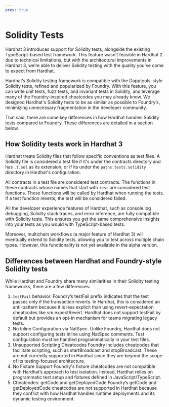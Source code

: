 ```yaml
---
prev: true
---
```


# Solidity Tests

Hardhat 3 introduces support for Solidity tests, alongside the existing TypeScript-based test framework. This feature wasn’t feasible in Hardhat 2 due to technical limitations, but with the architectural improvements in Hardhat 3, we’re able to deliver Solidity testing with the quality you’ve come to expect from Hardhat.

Hardhat’s Solidity testing framework is compatible with the Dapptools-style Solidity tests, refined and popularized by Foundry. With this feature, you can write unit tests, fuzz tests, and invariant tests in Solidity, and leverage many of the Foundry-inspired cheatcodes you may already know. We designed Hardhat's Solidity tests to be as similar as possible to Foundry’s, minimizing unnecessary fragmentation in the developer community.

That said, there are some key differences in how Hardhat handles Solidity tests compared to Foundry. These differences are detailed in a section below.

## How Solidity tests work in Hardhat 3

Hardhat treats Solidity files that follow specific conventions as test files. A Solidity file is considered a test file if it's under the contracts directory and has `.t.sol` as its extension, or if its under the `paths.tests.solidity` directory in Hardhat's configuration.

All contracts in a test file are considered test contracts. The functions in these contracts whose names that start with `test` are considered test functions. These functions will be called by Hardhat when running the tests. If a test function reverts, the test will be considered failed.

All the developer experience features of Hardhat, such as console.log debugging, Solidity stack traces, and error inference, are fully compatible with Solidity tests. This ensures you get the same comprehensive insights into your tests as you would with TypeScript-based tests.

Moreover, multichain workflows (a major feature of Hardhat 3) will eventually extend to Solidity tests, allowing you to test across multiple chain types. However, this functionality is not yet available in the alpha version.

## Differences between Hardhat and Foundry-style Solidity tests

While Hardhat and Foundry share many similarities in their Solidity testing frameworks, there are a few differences:

1. `testFail` behavior. Foundry’s testFail prefix indicates that the test passes only if the transaction reverts. In Hardhat, this is considered an anti-pattern because it is less explicit than using revert-expectation cheatcodes like vm.expectRevert. Hardhat does not support testFail by default but provides an opt-in mechanism for teams migrating legacy tests.
2. No Inline Configuration via NatSpec. Unlike Foundry, Hardhat does not support configuring tests inline using NatSpec comments. Test configuration must be handled programmatically in your test files.
3. Unsupported Scripting Cheatcodes Foundry includes cheatcodes that facilitate scripting, such as startBroadcast and stopBroadcast. These are not currently supported in Hardhat since they are beyond the scope of its testing-focused architecture.
4. No Fixture Support Foundry's fixture cheatcodes are not compatible with Hardhat’s approach to test isolation. Instead, Hardhat relies on programmatic test setup and fixtures defined in JavaScript/TypeScript.
5. Cheatcodes: getCode and getDeployedCode Foundry’s getCode and getDeployedCode cheatcodes are not supported in Hardhat because they conflict with how Hardhat handles runtime deployments and its dynamic testing environment.
